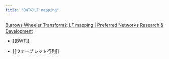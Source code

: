 ```yaml
---
title: "BWTのLF mapping"
---
```


[Burrows Wheeler TransformとLF mapping | Preferred Networks Research & Development](https://tech.preferred.jp/ja/blog/burrows-wheeler-transform-lf-mapping/)
- [[BWT]]


- [[ウェーブレット行列]]
